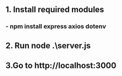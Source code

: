 ## 1. Install required modules
### -  npm install express axios dotenv
## 2. Run node .\server.js
## 3.Go to http://localhost:3000
